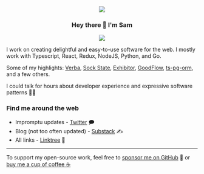 <div align="center">
  <img src="https://user-images.githubusercontent.com/10605534/229347468-19e0360b-546f-4198-8f5f-3fa1e07fc2a5.png" />
</div>

<div align="center">
  <h3>Hey there 👋 I'm Sam</h3>
  <img src="https://komarev.com/ghpvc/?username=samhuk&style=flat" />
</div>

I work on creating delightful and easy-to-use software for the web. I mostly work with Typescript, React, Redux, NodeJS, Python, and Go.

Some of my highlights: [Verba](https://github.com/samhuk/verba), [Sock State](https://github.com/samhuk/sock-state), [Exhibitor](https://github.com/samhuk/exhibitor), [GoodFlow](https://github.com/samhuk/good-flow), [ts-pg-orm](https://github.com/samhuk/ts-pg-orm), and a few others.

I could talk for hours about developer experience and expressive software patterns 👨‍💻

### Find me around the web

* Impromptu updates - [Twitter](https://twitter.com/thesamhuk) 🗩
* Blog (not too often updated) - [Substack](https://samhuk.substack.com) ✍️
* All links - [Linktree](https://linktr.ee/samhuk) 🌳

---

To support my open-source work, feel free to [sponsor me on GitHub](https://github.com/sponsors/samhuk) 💙 or [buy me a cup of coffee ☕](https://www.buymeacoffee.com/samhuk)
